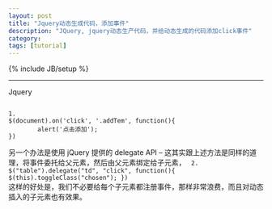 ```yaml
---
layout: post
title: "Jquery动态生成代码，添加事件"
description: "JQuery, jquery动态生产代码，并给动态生成的代码添加click事件"
category: 
tags: [tutorial]
---
```

{% include JB/setup %}


---

<p>Jquery</p>

<code>
1.
$(document).on('click', '.addTem', function(){
		alert('点击添加');
})
</code>

另一个办法是使用 jQuery 提供的 delegate API – 这其实跟上述方法是同样的道理，将事件委托给父元素，然后由父元素绑定给子元素，
<code>
2.
$("table").delegate("td", "click", function(){
		$(this).toggleClass("chosen");
})
</code>
<br>
这样的好处是，我们不必要给每个子元素都注册事件，那样非常浪费，而且对动态插入的子元素也有效果。
